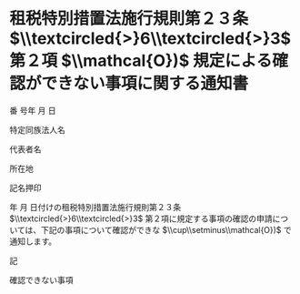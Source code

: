 # 租税特別措置法施行規則第２３条 $\\textcircled{>}6\\textcircled{>}3$ 第２項 $\\mathcal{O})$ 規定による確認ができない事項に関する通知書

番 号年 月 日

特定同族法人名

代表者名

所在地

記名押印

年 月 日付けの租税特別措置法施行規則第２３条 $\\textcircled{>}6\\textcircled{>}3$ 第２項に規定する事項の確認の申請については、下記の事項について確認ができな $\\cup\\setminus\\mathcal{O})$ で通知します。

記

確認できない事項
